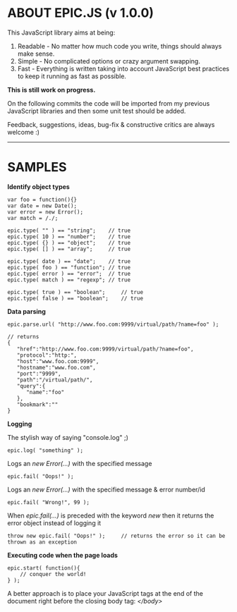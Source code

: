 ABOUT EPIC.JS (v 1.0.0)
====

This JavaScript library aims at being:

1. Readable - No matter how much code you write, things should always make sense.
2. Simple - No complicated options or crazy argument swapping.
3. Fast - Everything is written taking into account JavaScript best practices to keep it running as fast as possible.

**This is still work on progress.**

On the following commits the code will be imported from my previous JavaScript libraries and then some unit test should be added.

Feedback, suggestions, ideas, bug-fix & constructive critics are always welcome :)

----------

# SAMPLES #


**Identify object types**

	var foo = function(){}
	var date = new Date();
	var error = new Error();
	var match = /./;
	
    epic.type( "" ) == "string";	// true 
	epic.type( 10 ) == "number";	// true
	epic.type( {} ) == "object";	// true
	epic.type( [] ) == "array";		// true
	
	epic.type( date ) == "date";	// true
	epic.type( foo ) == "function";	// true
	epic.type( error ) == "error";	// true
	epic.type( match ) == "regexp";	// true
	
	epic.type( true ) == "boolean";		// true
	epic.type( false ) == "boolean";	// true

**Data parsing**

	epic.parse.url( "http://www.foo.com:9999/virtual/path/?name=foo" );
	
	// returns 
	{
	   "href":"http://www.foo.com:9999/virtual/path/?name=foo",
	   "protocol":"http:",
	   "host":"www.foo.com:9999",
	   "hostname":"www.foo.com",
	   "port":"9999",
	   "path":"/virtual/path/",
	   "query":{
	      "name":"foo"
	   },
	   "bookmark":""
	}

**Logging**
	
The stylish way of saying "console.log" ;)
	
	epic.log( "something" ); 

Logs an *new Error(...)* with the specified message

	epic.fail( "Oops!" );

Logs an *new Error(...)* with the specified message & error number/id

	epic.fail( "Wrong!", 99 ); 

When *epic.fail(...)* is preceded with the keyword *new* then it returns the error object instead of logging it
 
	throw new epic.fail( "Oops!" );		// returns the error so it can be thrown as an exception 


**Executing code when the page loads**

	epic.start( function(){
		// conquer the world!
	} );

A better approach is to place your JavaScript tags at the end of the document right before the closing body tag: *</body\>*
